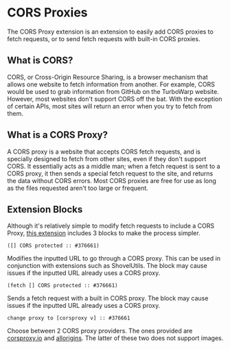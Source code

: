 # CORS Proxies

The CORS Proxy extension is an extension to easily add CORS proxies to fetch requests, or to send fetch requests with built-in CORS proxies.

## What is CORS?

CORS, or Cross-Origin Resource Sharing, is a browser mechanism that allows one website to fetch information from another. For example, CORS would be used to grab information from GitHub on the TurboWarp website.
However, most websites don't support CORS off the bat. With the exception of certain APIs, most sites will return an error when you try to fetch from them.

## What is a CORS Proxy?

A CORS proxy is a website that accepts CORS fetch requests, and is specially designed to fetch from other sites, even if they don't support CORS. It essentially acts as a middle man; when a fetch request is sent to a CORS proxy, it then sends a special fetch request to the site, and returns the data without CORS errors. Most CORS proxies are free for use as long as the files requested aren't too large or frequent.

## Extension Blocks

Although it's relatively simple to modify fetch requests to include a CORS Proxy, [this extension](https://extensions.turbowarp.org/NexusKitten/corsproxy.js) includes 3 blocks to make the process simpler.

```scratch
([] CORS protected :: #376661)
```

Modifies the inputted URL to go through a CORS proxy. This can be used in conjunction with extensions such as ShovelUtils. The block may cause issues if the inputted URL already uses a CORS proxy.

```scratch
(fetch [] CORS protected :: #376661)
```

Sends a fetch request with a built in CORS proxy. The block may cause issues if the inputted URL already uses a CORS proxy.

```scratch
change proxy to [corsproxy v] :: #376661
```

Choose between 2 CORS proxy providers. The ones provided are [corsproxy.io](https://corsproxy.io) and [allorigins](https://allorigins.win). The latter of these two does not support images.
